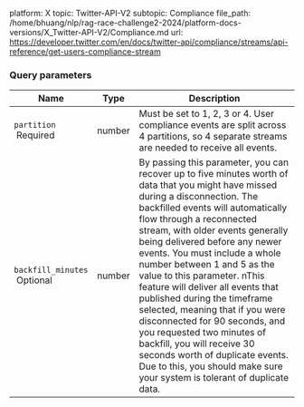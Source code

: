 platform: X
topic: Twitter-API-V2
subtopic: Compliance
file_path: /home/bhuang/nlp/rag-race-challenge2-2024/platform-docs-versions/X_Twitter-API-V2/Compliance.md
url: https://developer.twitter.com/en/docs/twitter-api/compliance/streams/api-reference/get-users-compliance-stream

### Query parameters

| Name | Type | Description |
| --- | --- | --- |
| `partition`  <br> Required | number | Must be set to 1, 2, 3 or 4. User compliance events are split across 4 partitions, so 4 separate streams are needed to receive all events. |
| `backfill_minutes`  <br> Optional | number | By passing this parameter, you can recover up to five minutes worth of data that you might have missed during a disconnection. The backfilled events will automatically flow through a reconnected stream, with older events generally being delivered before any newer events. You must include a whole number between 1 and 5 as the value to this parameter. nThis feature will deliver all events that published during the timeframe selected, meaning that if you were disconnected for 90 seconds, and you requested two minutes of backfill, you will receive 30 seconds worth of duplicate events. Due to this, you should make sure your system is tolerant of duplicate data. |